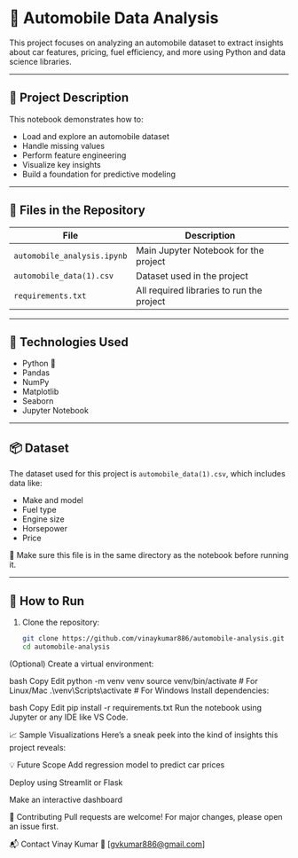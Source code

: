 # 🚗 Automobile Data Analysis

This project focuses on analyzing an automobile dataset to extract insights about car features, pricing, fuel efficiency, and more using Python and data science libraries.

---

## 📌 Project Description

This notebook demonstrates how to:
- Load and explore an automobile dataset
- Handle missing values
- Perform feature engineering
- Visualize key insights
- Build a foundation for predictive modeling

---

## 📂 Files in the Repository

| File                     | Description                                     |
|--------------------------|-------------------------------------------------|
| `automobile_analysis.ipynb` | Main Jupyter Notebook for the project          |
| `automobile_data(1).csv`       | Dataset used in the project                    |
| `requirements.txt`          | All required libraries to run the project      |

---

## 🧪 Technologies Used

- Python 🐍
- Pandas
- NumPy
- Matplotlib
- Seaborn
- Jupyter Notebook

---

## 📦 Dataset

The dataset used for this project is `automobile_data(1).csv`, which includes data like:
- Make and model
- Fuel type
- Engine size
- Horsepower
- Price

📌 Make sure this file is in the same directory as the notebook before running it.

---

## 🚀 How to Run

1. Clone the repository:
   ```bash
   git clone https://github.com/vinaykumar886/automobile-analysis.git
   cd automobile-analysis
(Optional) Create a virtual environment:

bash
Copy
Edit
python -m venv venv
source venv/bin/activate  # For Linux/Mac
.\venv\Scripts\activate   # For Windows
Install dependencies:

bash
Copy
Edit
pip install -r requirements.txt
Run the notebook using Jupyter or any IDE like VS Code.

📈 Sample Visualizations
Here’s a sneak peek into the kind of insights this project reveals:


💡 Future Scope
Add regression model to predict car prices

Deploy using Streamlit or Flask

Make an interactive dashboard

🤝 Contributing
Pull requests are welcome! For major changes, please open an issue first.

📬 Contact
Vinay Kumar
📧 [gvkumar886@gmail.com]
